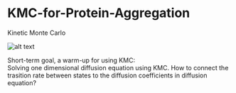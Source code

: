 # KMC-for-Protein-Aggregation

Kinetic Monte Carlo 


![alt text](https://img.memecdn.com/kiss-my-ass_o_452063.webp)

Short-term goal, a warm-up for using KMC: <br />
Solving one dimensional diffusion equation using KMC.
How to connect the trasition rate between states to the diffusion coefficients in diffusion equation?
